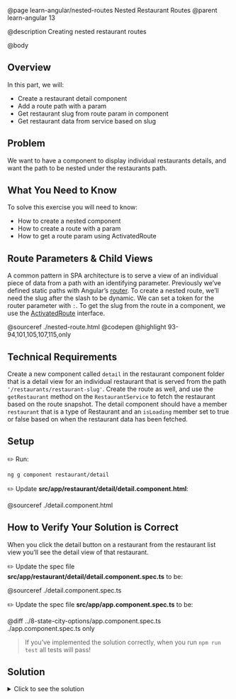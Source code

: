 @page learn-angular/nested-routes Nested Restaurant Routes
@parent learn-angular 13

@description Creating nested restaurant routes

@body

## Overview

In this part, we will:

- Create a restaurant detail component
- Add a route path with a param
- Get restaurant slug from route param in component
- Get restaurant data from service based on slug

## Problem

We want to have a component to display individual restaurants details, and want the path to be nested under the restaurants path.

## What You Need to Know

To solve this exercise you will need to know:

- How to create a nested component
- How to create a route with a param
- How to get a route param using ActivatedRoute

## Route Parameters & Child Views

A common pattern in SPA architecture is to serve a view of an individual piece of data from a path with an identifying parameter. Previously we’ve defined static paths with Angular’s <a href="https://angular.io/guide/router" >router</a>. To create a nested route, we’ll need the slug after the slash to be dynamic. We can set a token for the router parameter with `:`. To get the slug from the route in a component, we use the <a href="https://angular.io/api/router/ActivatedRoute" >ActivatedRoute</a> interface.

@sourceref ./nested-route.html
@codepen
@highlight 93-94,101,105,107,115,only

## Technical Requirements

Create a new component called `detail` in the restaurant component folder that is a detail view for an individual restaurant that is served from the path `'/restaurants/restaurant-slug'`. Create the route as well, and use the `getRestaurant` method on the `RestaurantService` to fetch the restaurant based on the route snapshot. The detail component should have a member `restaurant` that is a type of Restaurant and an `isLoading` member set to true or false based on when the restaurant data has been fetched.

## Setup

✏️ Run:

```bash
ng g component restaurant/detail
```

✏️ Update **src/app/restaurant/detail/detail.component.html**:

@sourceref ./detail.component.html

## How to Verify Your Solution is Correct

When you click the detail button on a restaurant from the restaurant list view you’ll see the detail view of that restaurant.

✏️ Update the spec file **src/app/restaurant/detail/detail.component.spec.ts** to be:

@sourceref ./detail.component.spec.ts

✏️ Update the spec file **src/app/app.component.spec.ts** to be:

@diff ../8-state-city-options/app.component.spec.ts ./app.component.spec.ts only

> If you’ve implemented the solution correctly, when you run `npm run test` all tests will pass!

## Solution

<details>
<summary>Click to see the solution</summary>
✏️ Update **src/app/app-routing.module.ts**

@diff ../4-adding-routing/app-routing.module.ts ./app-routing.module.ts

✏️ Update **src/app/restaurant/detail/detail.component.ts**

@diff ./detail.component-starter.ts ./detail.component.ts

</details>
